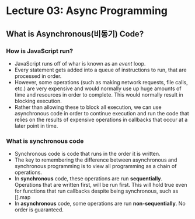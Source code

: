 # Lecture 03: Async Programming

## What is Asynchronous(비동기) Code?
### How is JavaScript run?
+ JavaScript runs off of whar is known as an _event_ loop. 
+ Every statement gets added into a queue of instructions to run, that are processed in order. 
+ However, some operations (such as making network requests, file calls, etc.) are very expensive and would normally use up huge amounts of time and resources in order to complete. This would normally result in blocking execution.
+ Rather than allowing these to block all execution, we can use asynchronous code in order to continue execution and run the code that relies on the results of expensive operations in callbacks that occur at a later point in time. 

### What is synchronous code 
+ Synchronous code is code that runs in the order it is written.
+ The key to remembering the difference between asynchronous and synchronous programming is to view all programming as a chain of operations.
+ In __synchronous__ code, these operations are run __sequentially__. Operations that are written first, will be run first. This will hold true even for functions that run callbacks despite being synchronous, such as [].map
+ In __asynchronous__ code, some operations are run __non-sequentially__. No order is guaranteed. 